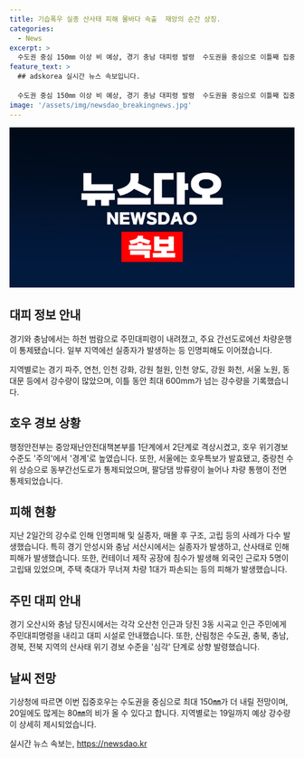 ```yaml
---
title: 기습폭우 실종 산사태 피해 물바다 속출  재앙의 순간 상징.
categories:
  - News
excerpt: >
  수도권 중심 150㎜ 이상 비 예상, 경기 충남 대피령 발령  수도권을 중심으로 이틀째 집중호우가 이어지고 있습니다. 경기와 충남에서는 하천 범람 위기로 주민 대피령이 내려졌으며, 차량 운행이 통제되는 등 피해가 발생했습니다. 이로 인해 실종자도 발생했고, 인명피해 또한 발생하고 있습니다. 또한, 기상청은 19일까지 최대 150㎜의 더 많은 강수량이 예상된다고 밝혔습니다.
feature_text: >
  ## adskorea 실시간 뉴스 속보입니다.

  수도권 중심 150㎜ 이상 비 예상, 경기 충남 대피령 발령  수도권을 중심으로 이틀째 집중호우가 이어지고 있습니다. 경기와 충남에서는 하천 범람 위기로 주민 대피령이 내려졌으며, 차량 운행이 통제되는 등 피해가 발생했습니다. 이로 인해 실종자도 발생했고, 인명피해 또한 발생하고 있습니다. 또한, 기상청은 19일까지 최대 150㎜의 더 많은 강수량이 예상된다고 밝혔습니다.
image: '/assets/img/newsdao_breakingnews.jpg'
---
```


<p><img src="/assets/img/newsdao_breakingnews.jpg" alt="adskorea 속보" /></p>

<h2 data-ke-size="size26">대피 정보 안내</h2>

<p data-ke-size="size16">경기와 충남에서는 하천 범람으로 주민대피령이 내려졌고, 주요 간선도로에선 차량운행이 통제됐습니다. 일부 지역에선 실종자가 발생하는 등 인명피해도 이어졌습니다.</p>

<p data-ke-size="size16">지역별로는 경기 파주, 연천, 인천 강화, 강원 철원, 인천 양도, 강원 화천, 서울 노원, 동대문 등에서 강수량이 많았으며, 이틀 동안 최대 600mm가 넘는 강수량을 기록했습니다.</p>

<h2 data-ke-size="size26">호우 경보 상황</h2>

<p data-ke-size="size16">행정안전부는 중앙재난안전대책본부를 1단계에서 2단계로 격상시켰고, 호우 위기경보 수준도 '주의'에서 '경계'로 높였습니다. 또한, 서울에는 호우특보가 발효됐고, 중랑천 수위 상승으로 동부간선도로가 통제되었으며, 팔당댐 방류량이 늘어나 차량 통행이 전면 통제되었습니다.</p>

<h2 data-ke-size="size26">피해 현황</h2>

<p data-ke-size="size16">지난 2일간의 강수로 인해 인명피해 및 실종자, 매몰 후 구조, 고립 등의 사례가 다수 발생했습니다. 특히 경기 안성시와 충남 서산시에서는 실종자가 발생하고, 산사태로 인해 피해가 발생했습니다. 또한, 컨테이너 제작 공장에 침수가 발생해 외국인 근로자 5명이 고립돼 있었으며, 주택 축대가 무너져 차량 1대가 파손되는 등의 피해가 발생했습니다.</p>

<h2 data-ke-size="size26">주민 대피 안내</h2>

<p data-ke-size="size16">경기 오산시와 충남 당진시에서는 각각 오산천 인근과 당진 3동 시곡교 인근 주민에게 주민대피명령을 내리고 대피 시설로 안내했습니다. 또한, 산림청은 수도권, 충북, 충남, 경북, 전북 지역의 산사태 위기 경보 수준을 '심각' 단계로 상향 발령했습니다.</p>

<h2 data-ke-size="size26">날씨 전망</h2>

<p data-ke-size="size16">기상청에 따르면 이번 집중호우는 수도권을 중심으로 최대 150㎜가 더 내릴 전망이며, 20일에도 많게는 80㎜의 비가 올 수 있다고 합니다. 지역별로는 19일까지 예상 강수량이 상세히 제시되었습니다.</p>
실시간 뉴스 속보는, <a href="https://newsdao.kr" rel="dofollow">https://newsdao.kr</a>


